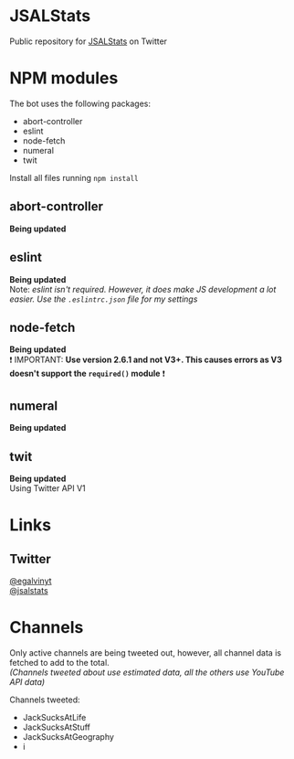 # JSALStats
Public repository for [JSALStats](https://twitter.com/jsalstats) on Twitter

# NPM modules
The bot uses the following packages:
- abort-controller
- eslint
- node-fetch
- numeral
- twit  

Install all files running `npm install`
## abort-controller
**Being updated**  

## eslint
**Being updated**  
Note: *eslint isn't required. However, it does make JS development a lot easier. Use the `.eslintrc.json` file for my settings*

## node-fetch
**Being updated**  
&#10071; IMPORTANT: **Use version 2.6.1 and not V3+. This causes errors as V3 doesn't support the `required()` module** &#10071;  

## numeral
**Being updated**  

## twit
**Being updated**  
Using Twitter API V1

# Links
## Twitter
[@egalvinyt](https://wwww.twitter.com/egalvinyt)  
[@jsalstats](https://twitter.com/jsalstats)  

# Channels
Only active channels are being tweeted out, however, all channel data is fetched to add to the total.  
*(Channels tweeted about use estimated data, all the others use YouTube API data)*

Channels tweeted:
- JackSucksAtLife
- JackSucksAtStuff
- JackSucksAtGeography
- i